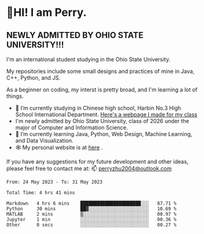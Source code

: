 # 🌄HI! I am Perry. <br> #
## NEWLY ADMITTED BY OHIO STATE UNIVERSITY!!! ##  
I'm an international student studying in the Ohio State University. <br>

My repositories include some small designs and practices of mine in Java, C++, Python, and JS. <br>

As a beginner on coding, my interst is pretty broad, and I'm learning a lot of things. <br>
- 🔭 I’m currently studying in Chinese high school, Harbin No.3 High School International Department. [Here's a webpage I made for my class](https://perry2004.github.io/weirdos/)
- I'm newly admitted by Ohio State University, class of 2026 under the major of Computer and Information Science. 
- 🌱 I’m currently learning Java, Python, Web Design, Machine Learning, and Data Visualization. 
- 🕸️ My personal website is at <a href="https://zhu-yp.cn">here</a> .  

If you have any suggestions for my future development and other ideas, please feel free to contact me at: 📫 [perryzhu2004@outlook.com](mailto:perryzhu2004@outlook.com)

<!--START_SECTION:waka-->

```text
From: 24 May 2023 - To: 31 May 2023

Total Time: 4 hrs 41 mins

Markdown   4 hrs 6 mins    ██████████████████████░░░   87.71 %
Python     30 mins         ██▓░░░░░░░░░░░░░░░░░░░░░░   10.69 %
MATLAB     2 mins          ▒░░░░░░░░░░░░░░░░░░░░░░░░   00.97 %
Jupyter    1 min           ░░░░░░░░░░░░░░░░░░░░░░░░░   00.36 %
Other      0 secs          ░░░░░░░░░░░░░░░░░░░░░░░░░   00.27 %
```

<!--END_SECTION:waka-->